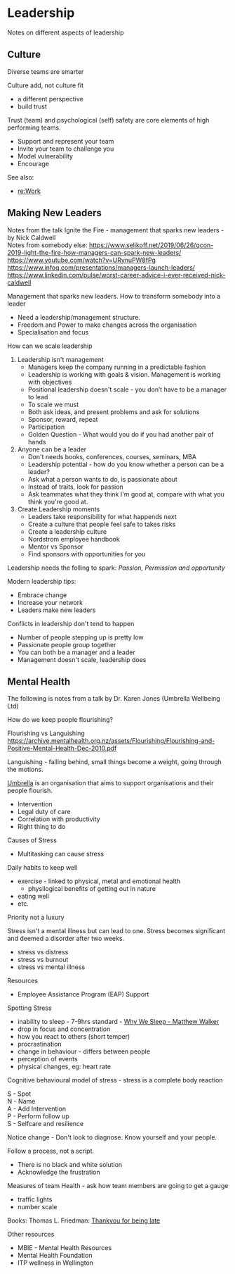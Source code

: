 # Leadership

Notes on different aspects of leadership

## Culture
Diverse teams are smarter

Culture add, not culture fit
- a different perspective
- build trust

Trust (team) and psychological (self) safety are core elements of high performing teams.

- Support and represent your team
- Invite your team to challenge you
- Model vulnerability
- Encourage

See also:
- [re:Work](https://rework.withgoogle.com/)

## Making New Leaders
Notes from the talk Ignite the Fire - management that sparks new leaders - by Nick Caldwell  
Notes from somebody else: https://www.selikoff.net/2019/06/26/qcon-2019-light-the-fire-how-managers-can-spark-new-leaders/  
https://www.youtube.com/watch?v=URynuPW8fPg  
https://www.infoq.com/presentations/managers-launch-leaders/  
https://www.linkedin.com/pulse/worst-career-advice-i-ever-received-nick-caldwell

Management that sparks new leaders.
How to transform somebody into a leader
- Need a leadership/management structure.
- Freedom and Power to make changes across the organisation
- Specialisation and focus

How can we scale leadership
1. Leadership isn't management
   - Managers keep the company running in a predictable fashion
   - Leadership is working with goals & vision. Management is working with objectives
   - Positional leadership doesn't scale - you don’t have to be a manager to lead
   - To scale we must
   - Both ask ideas, and present problems and ask for solutions
   - Sponsor, reward, repeat
   - Participation
   - Golden Question - What would you do if you had another pair of hands
2. Anyone can be a leader
   - Don't needs books, conferences, courses, seminars, MBA
   - Leadership potential - how do you know whether a person can be a leader?
   - Ask what a person wants to do, is passionate about
   - Instead of traits, look for passion
   - Ask teammates what they think I'm good at, compare with what you think you're good at.
3. Create Leadership moments
   - Leaders take responsibility for what happends next
   - Create a culture that people feel safe to takes risks
   - Create a leadership culture
   - Nordstrom employee handbook
   - Mentor vs Sponsor
   - Find sponsors with opportunities for you

Leadership needs the folling to spark: _Passion, Permission and opportunity_

Modern leadership tips:
- Embrace change
- Increase your network
- Leaders make new leaders

Conflicts in leadership don't tend to happen
- Number of people stepping up is pretty low
- Passionate people group together
- You can both be a manager and a leader
- Management doesn't scale, leadership does

## Mental Health

The following is notes from a talk by Dr. Karen Jones (Umbrella Wellbeing Ltd)

How do we keep people flourishing?

Flourishing vs Languishing
https://archive.mentalhealth.org.nz/assets/Flourishing/Flourishing-and-Positive-Mental-Health-Dec-2010.pdf

Languishing - falling behind, small things become a weight, going through the motions.

[Umbrella](https://umbrella.org.nz/) is an organisation that aims to support organisations and their people flourish.
- Intervention
- Legal duty of care
- Correlation with productivity
- Right thing to do

Causes of Stress
- Multitasking can cause stress

Daily habits to keep well
- exercise - linked to physical, metal and emotional health
  - physilogical benefits of getting out in nature
- eating well
- etc.

Priority not a luxury

Stress isn't a mental illness but can lead to one. Stress becomes significant and deemed a disorder after two weeks.
- stress vs distress
- stress vs burnout
- stress vs mental illness

Resources
 - Employee Assistance Program (EAP) Support

Spotting Stress
 - inability to sleep - 7-9hrs standard - [Why We Sleep - Matthew Walker](https://www.amazon.com/Why-We-Sleep-Unlocking-Dreams/dp/1501144316)
 - drop in focus and concentration
 - how you react to others (short temper)
 - procrastination
 - change in behaviour - differs between people
 - perception of events
 - physical changes, eg: heart rate

Cognitive behavioural model of stress - stress is a complete body reaction

S - Spot  
N - Name  
A - Add Intervention  
P - Perform follow up  
S - Selfcare and resilience  

Notice change - Don't look to diagnose. Know yourself and your people.

Follow a process, not a script.
- There is no black and white solution
- Acknowledge the frustration

Measures of team Health - ask how team members are going to get a gauge
- traffic lights
- number scale

Books:
Thomas L. Friedman: [Thankyou for being late](https://www.amazon.com/Thank-You-Being-Late-Accelerations/dp/0374273537)

Other resources
- MBIE - Mental Health Resources
- Mental Health Foundation
- ITP wellness in Wellington
